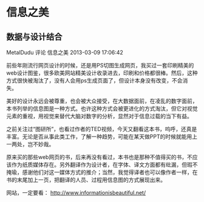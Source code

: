 # 信息之美

## 数据与设计结合

MetalDudu 评论 信息之美   2013-03-09 17:06:42

前些年刚流行网页设计的时候，还是用PS切图生成网页，我买过一套印刷精美的web设计图鉴，很多欧美网站精美设计收录进去，印刷和价格都很棒。然后，这种方式很快被淘汰了，没有人会用ps生成页面了，但设计本身没有改变，不会消失。

美好的设计永远会被尊重，也会被大众接受，在大数据面前，在凌乱的数字面前，本书列举的信息图是一种方式。也许这种方式会被更进化的方式淘汰，但它对视觉元素的重视，用视觉来替代大脑对数字的分析，显然对于信息过载的当下有益。

之前关注过“图研所”，也看过作者的TED视频，今天又翻看这本书，呜呼，还真是丰富。无论是否从事此类工作，了解一种趋势，可能在某天做PPT的时候就能用上一两处，岂不妙哉。

原来买的那些web网页的书，后来再没有看过，本书也是那种不值得买的书，不应该作为纸质媒体存在。另外翻译作为设计者，在字体、译文方面都有纰漏，但瑕不掩瑜，感谢他们对这一媒体方式的推介；当然，我觉得译者也可以像作者一样，在书的末尾加上一页，把翻译的人员、过程用信息图的方式展现出来。

网站，一定要看：
http://www.informationisbeautiful.net/